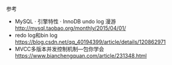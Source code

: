 参考 
- MySQL · 引擎特性 · InnoDB undo log 漫游 http://mysql.taobao.org/monthly/2015/04/01/
- redo log和bin log https://blog.csdn.net/qq_40194399/article/details/120862971
- MVCC多版本并发控制机制—包你学会 https://www.bianchengquan.com/article/231348.html 